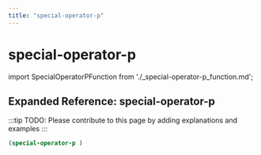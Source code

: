 ```yaml
---
title: "special-operator-p"
---
```


# special-operator-p

import SpecialOperatorPFunction from './_special-operator-p_function.md';

<SpecialOperatorPFunction />

## Expanded Reference: special-operator-p

:::tip
TODO: Please contribute to this page by adding explanations and examples
:::

```lisp
(special-operator-p )
```
